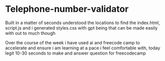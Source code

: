 # Telephone-number-validator

Built in a matter of seconds understood the locations to find the index.html, script.js and i generated styles.css with gpt being that can be made easily with out 
to much though


Over the course of the week i have used ai and freecode camp to accelerate and ensure i am learning at a pace i feel comfortable with, today legit 10-30 seconds to make and answer question for freecodecamp
